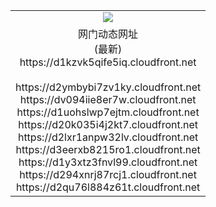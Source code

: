 ﻿<table>
  <tr></tr>
  <tr><td colspan=2 align=center><img src="https://d1kzvk5qife5iq.cloudfront.net/Up/oGate.jpg" /></td></tr>
  <tr><td colspan=2 align=center>网门动态网址<br/>(最新)
<br>https://d1kzvk5qife5iq.cloudfront.net
<br/>
<br>https://d2ymbybi7zv1ky.cloudfront.net
<br>https://dv094iie8er7w.cloudfront.net
<br>https://d1uohslwp7ejtm.cloudfront.net
<br>https://d20k035i4j2kt7.cloudfront.net
<br>https://d2lxr1anpw32lv.cloudfront.net
<br>https://d3eerxb8215ro1.cloudfront.net
<br>https://d1y3xtz3fnvl99.cloudfront.net
<br>https://d294xnrj87rcj1.cloudfront.net
<br>https://d2qu76l884z61t.cloudfront.net
    </td>
  </tr>
</table>
